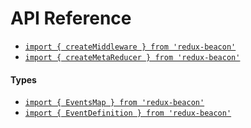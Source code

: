 # API Reference

* [`import { createMiddleware } from 'redux-beacon'`](create-middleware.md)
* [`import { createMetaReducer } from 'redux-beacon'`](create-meta-reducer.md)

#### Types
* [`import { EventsMap } from 'redux-beacon'`](events-map.md)
* [`import { EventDefinition } from 'redux-beacon'`](event-definition.md)
